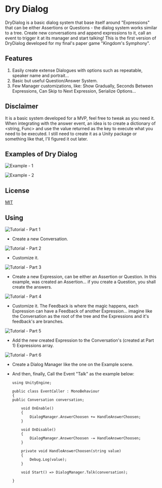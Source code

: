 # Dry Dialog

DryDialog is a basic dialog system that base itself around "Expressions" that can be either Assertions or Questions - the dialog system works similar to a tree. Create new conversations and append expressions to it, call an event to trigger it at its manager and start talking! This is the first version of DryDialog developed for my final's paper game "Kingdom's Symphony".

## Features

1. Easily create extense Dialogues with options such as repeatable, speaker name and portrait...
2. Basic but useful Question/Answer System.
3. Few Manager customizations, like: Show Gradually, Seconds Between Expressions, Can Skip to Next Expression, Serialize Options...

## Disclaimer

It is a basic system developed for a MVP, feel free to tweak as you need it. When integrating with the answer event, an idea is to create a dictionary of <string, Func> and use the value returned as the key to execute what you need to be executed. I still need to create it as a Unity package or something like that, I'll figured it out later.

## Examples of Dry Dialog

![Example  - 1](./pics/Example_One.png)

![Example  - 2](./pics/Example_Two.png)

## License

[MIT](https://choosealicense.com/licenses/mit/)

## Using

![Tutorial - Part 1](./pics/Tuto_01.png)

-   Create a new Conversation.

![Tutorial - Part 2](./pics/Tuto_02.png)

-   Customize it.

![Tutorial - Part 3](./pics/Tuto_03.png)

-   Create a new Expression, can be either an Assertion or Question. In this example, was created an Assertion... if you create a Question, you shall create the answers.

![Tutorial - Part 4](./pics/Tuto_04.png)

-   Customize it. The Feedback is where the magic happens, each Expression can have a Feedback of another Expression... imagine like the Conversation as the root of the tree and the Expressions and it's feedback's are branches.

![Tutorial - Part 5](./pics/Tuto_05.png)

-   Add the new created Expression to the Conversation's (created at Part 1) Expressions array.

![Tutorial - Part 6](./pics/Tuto_06.png)

-   Create a Dialog Manager like the one on the Example scene.

-   And then, finally, Call the Event "Talk" as the example below:

    ```
    using UnityEngine;

    public class EventCaller : MonoBehaviour
    {
    public Conversation conversation;

        void OnEnable()
        {
            DialogManager.AnswerChoosen += HandleAnswerChoosen;
        }

        void OnDisable()
        {
            DialogManager.AnswerChoosen -= HandleAnswerChoosen;
        }

        private void HandleAnswerChoosen(string value)
        {
            Debug.Log(value);
        }

        void Start() => DialogManager.Talk(conversation);

    }
```
